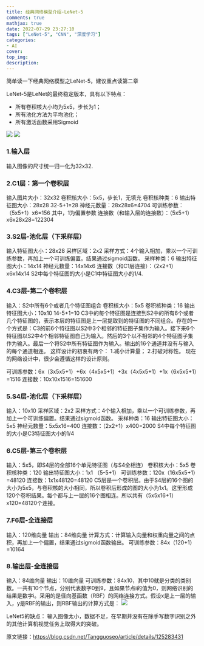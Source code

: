 ```yaml
---
title: 经典网络模型介绍-LeNet-5
comments: true
mathjax: true
date: 2022-07-29 23:27:10
tags: ["LeNet-5", "CNN", "深度学习"]
categories:
- AI
cover:
top_img:
description:
---
```

<script type="text/javascript" src="/js/src/bai.js"></script>


简单读一下经典网络模型之LeNet-5，建议重点读第二章



LeNet-5是LeNet的最终稳定版本，具有以下特点：
- 所有卷积核大小均为5x5，步长为1；
- 所有池化方法为平均池化；
- 所有激活函数采用Sigmoid


![](https://image.geoer.cn/20220730094436.png)
![](https://image.geoer.cn/20220729231429.png)




### 1.输入层
输入图像的尺寸统一归一化为32x32.


### 2.C1层：第一个卷积层
输入图片大小：32x32
卷积核大小：5x5，步长1，无填充
卷积核种类：6
输出特征图大小：28x28                 32-5+1=28
神经元数量：28x28x6=4704
可训练参数：（5x5+1）x6=156             其中，1为偏置参数
连接数（和输入层的连接数）：（5x5+1）x6x28x28=122304



### 3.S2层-池化层（下采样层）
输入特征图大小：28x28
采样区域：2x2
采样方式：4个输入相加，乘以一个可训练参数，再加上一个可训练偏置。结果通过sigmoid函数。
采样种类：6
输出特征图大小：14x14
神经元数量：14x14x6
连接数（和C1层连接）：（2x2+1）x6x14x14
S2中每个特征图的大小是C1中特征图大小的1/4.

### 4.C3层-第二个卷积层
输入：S2中所有6个或者几个特征图组合
卷积核大小：5x5
卷积核种类：16
输出特征图大小：10x10        14-5+1=10
C3中的每个特征图是连接到S2中的所有6个或者几个特征图的，表示本层的特征图是上一层提取到的特征图的不同组合。存在的一个方式是：C3的前6个特征图以S2中3个相邻的特征图子集作为输入。接下来6个特征图以S2中4个相邻特征图自己为输入。然后的3个以不相邻的4个特征图子集作为输入。最后一个将S2中所有特征图作为输入。输出的16个通道并没有与输入的每个通道相连。
这样设计的初衷有两个：
1.减小计算量；
2.打破对称性。
现在的网络设计中，很少会遵循这样的设计原则。

可训练参数：6x（3x5x5+1）+6x（4x5x5+1）+3x（4x5x5+1）+1x（6x5x5+1）=1516
连接数：10x10x1516=151600


### 5.S4层-池化层（下采样层）

输入：10x10
采样区域：2x2
采样方式：4个输入相加，乘以一个可训练参数，再加上一个可训练偏置。结果通过sigmoid函数。
采样种类：16
输出特征图大小：5x5
神经元数量：5x5x16=400
连接数：（2x2+1）x400=2000
S4中每个特征图的大小是C3特征图大小的1/4


### 6.C5层-第三个卷积层
输入：5x5，即S4层的全部16个单元特征图（与S4全相连）
卷积核大小：5x5
卷积核种类：120
输出特征图大小：1x1        （5-5+1）
可训练参数：120x（16x5x5+1）=48120
连接数：1x1x48120=48120
C5层是一个卷积层。由于S4层的16个图的大小为5x5，与卷积核的大小相同，所以卷积后形成的图的大小为1x1。这里形成120个卷积结果。每个都与上一层的16个图相连。所以共有（5x5x16+1）x120=48120个连接。


### 7.F6层-全连接层
输入：120维向量
输出：84维向量
计算方式：计算输入向量和权重向量之间的点积，再加上一个偏置，结果通过sigmoid函数输出。
可训练参数：84x（120+1）=10164


### 8.输出层-全连接层
输入：84维向量
输出：10维向量
可训练参数：84x10，其中10就是分类的类别数。一共有10个节点，分别代表数字0到9，且如果节点i的值为0，则网络识别的结果是数字i。采用的是径向基函数（RBF）的网络连接方式。假设x是上一层的输入，y是RBF的输出，则RBF输出的计算方式是：
![](https://image.geoer.cn/20220730100116.png)

LeNet5的缺点：
输入图像太小，数据不足，在早期并没有在除手写数字识别之外的其他计算机视觉任务上取得大的突破。


原文链接：https://blog.csdn.net/Tangguoseo/article/details/125283431













